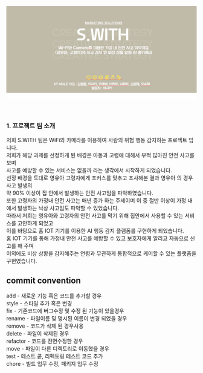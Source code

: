 ﻿<div align="center">
<p><img src="/doc/images/main.png"></p>
</div>
<br/>

### 1. 프로젝트 팀 소개
 저희 S.WITH 팀은 WiFi와 카메라를 이용하여 사람의 위험 행동 감지하는 프로젝트 입니다.<br/>
저희가 해당 과제를 선정하게 된 배경은 아동과 고령에 대해서 부쩍 많아진 안전 사고를 보며 <br/>
사고를 예방할 수 있는 서비스는 없을까 라는 생각에서 시작하게 되었습니다.<br/>
선정 배경을 토대로 영유아 고령자에게 포커스를 맞추고 조사해본 결과 영유아 의 경우 사고 발생의<br/> 
약 90% 이상이 집 안에서 발생하는 안전 사고임을 파악하였습니다.<br/>
또한 고령자의 가정내 안전 사고는 매년 증가 하는 주세이며 이 중 절반 이상이 가정 내에서 발생하는 낙상 사고임도 파악할 수 있었습니다.<br/>
따라서 저희는 영유아와 고령자의 안전 사고를 막기 위해 집안에서 사용할 수 있는 서비스를 고안하게 되었고<br/>
이를 바탕으로 홈 IOT 기기를 이용한 AI 행동 감지 플램폼를 구현하게 되었습니다.<br/>
홈 IOT 기기를 통해 가정내 안전 사고를 예방할 수 있고 보호자에게 알리고 자동으로 신고를 해 주며 <br/>
이외에도 비상 상황을 감지해주는 연령과 무관하게 통합적으로 케어할 수 있는 플랫폼을 구현였습니다.<br/>

## commit convention

add - 새로운 기능 혹은 코드를 추가할 경우  
style - 스타일 추가 혹은 변경  
fix - 기존코드에 버그수정 및 수정 된 기능이 있을경우  
rename - 파일이름 및 명시된 이름이 변경 되었을 경우  
remove - 코드가 삭제 된 경우사용  
delete - 파일이 삭제된 경우  
refactor - 코드를 전면수정한 경우  
move - 파일이 다른 디렉토리로 이동했을 경우  
test - 테스트 콛, 리펙토링 테스트 코드 추가  
chore - 빌드 업무 수정, 패키지 업무 수정  

